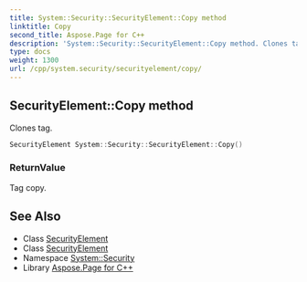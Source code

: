 ```yaml
---
title: System::Security::SecurityElement::Copy method
linktitle: Copy
second_title: Aspose.Page for C++
description: 'System::Security::SecurityElement::Copy method. Clones tag in C++.'
type: docs
weight: 1300
url: /cpp/system.security/securityelement/copy/
---
```

## SecurityElement::Copy method


Clones tag.

```cpp
SecurityElement System::Security::SecurityElement::Copy()
```


### ReturnValue

Tag copy.

## See Also

* Class [SecurityElement](../)
* Class [SecurityElement](../)
* Namespace [System::Security](../../)
* Library [Aspose.Page for C++](../../../)
